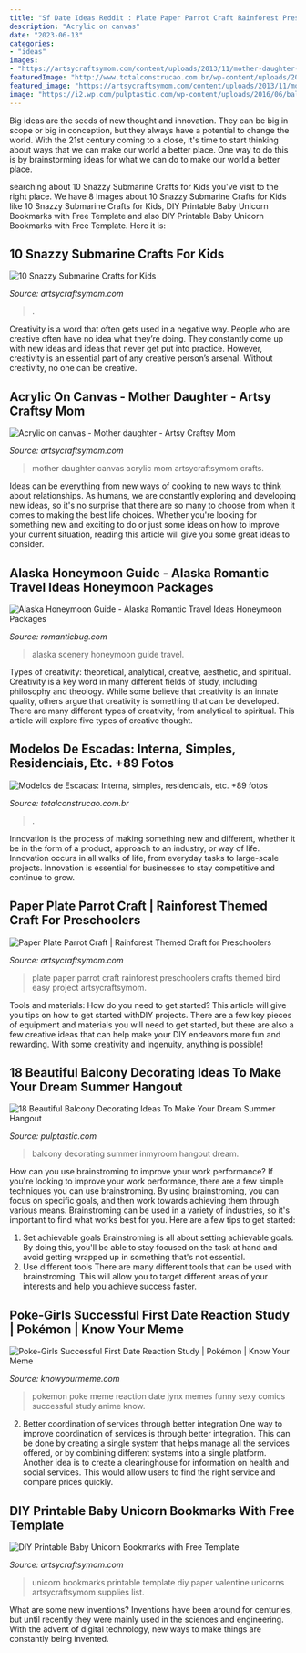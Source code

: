 ```yaml
---
title: "Sf Date Ideas Reddit : Plate Paper Parrot Craft Rainforest Preschoolers Crafts Themed Bird Easy Project Artsycraftsymom"
description: "Acrylic on canvas"
date: "2023-06-13"
categories:
- "ideas"
images:
- "https://artsycraftsymom.com/content/uploads/2013/11/mother-daughter-acrylic-on-canvas.jpg"
featuredImage: "http://www.totalconstrucao.com.br/wp-content/uploads/2018/03/modelos-de-escadas-110.jpg"
featured_image: "https://artsycraftsymom.com/content/uploads/2013/11/mother-daughter-acrylic-on-canvas.jpg"
image: "https://i2.wp.com/pulptastic.com/wp-content/uploads/2016/06/balcony-decorating-ideas-32-573c3b4633a0d__700.jpg?w=662"
---
```



Big ideas are the seeds of new thought and innovation. They can be big in scope or big in conception, but they always have a potential to change the world. With the 21st century coming to a close, it's time to start thinking about ways that we can make our world a better place. One way to do this is by brainstorming ideas for what we can do to make our world a better place.

	

		
searching about 10 Snazzy Submarine Crafts for Kids you've visit to the right place. We have 8 Images about 10 Snazzy Submarine Crafts for Kids like 10 Snazzy Submarine Crafts for Kids, DIY Printable Baby Unicorn Bookmarks with Free Template and also DIY Printable Baby Unicorn Bookmarks with Free Template. Here it is:
		
    
## 10 Snazzy Submarine Crafts For Kids

<img loading=lazy src="https://artsycraftsymom.com/content/uploads/2021/04/Submarine-Crafts_Facebook.jpg" onerror="this.onerror=null;this.src='https://tse1.mm.bing.net/th?id=OIP.XHKyJnpJnVanc098yrzn4QHaD7&amp;pid=15.1';" alt="10 Snazzy Submarine Crafts for Kids">

_Source: artsycraftsymom.com_

>. 

	

Creativity is a word that often gets used in a negative way. People who are creative often have no idea what they’re doing. They constantly come up with new ideas and ideas that never get put into practice. However, creativity is an essential part of any creative person’s arsenal. Without creativity, no one can be creative.

    
## Acrylic On Canvas - Mother Daughter - Artsy Craftsy Mom

<img loading=lazy src="https://artsycraftsymom.com/content/uploads/2013/11/mother-daughter-acrylic-on-canvas.jpg" onerror="this.onerror=null;this.src='https://tse1.mm.bing.net/th?id=OIP.ZiUs-h1z5bnjvJQjZw3CjAAAAA&amp;pid=15.1';" alt="Acrylic on canvas - Mother daughter - Artsy Craftsy Mom">

_Source: artsycraftsymom.com_

>mother daughter canvas acrylic mom artsycraftsymom crafts. 

	

Ideas can be everything from new ways of cooking to new ways to think about relationships. As humans, we are constantly exploring and developing new ideas, so it's no surprise that there are so many to choose from when it comes to making the best life choices. Whether you're looking for something new and exciting to do or just some ideas on how to improve your current situation, reading this article will give you some great ideas to consider.

    
## Alaska Honeymoon Guide - Alaska Romantic Travel Ideas Honeymoon Packages

<img loading=lazy src="http://www.romanticbug.com/wp-content/themes/rbug/thumbimg.php?src=wp-content/uploads/2013/03/Alaska1.jpg&amp;w=860&amp;h=350" onerror="this.onerror=null;this.src='https://tse2.mm.bing.net/th?id=OIP.iEVCtc7Xmh3j-RMOeVlLCQHaDA&amp;pid=15.1';" alt="Alaska Honeymoon Guide - Alaska Romantic Travel Ideas Honeymoon Packages">

_Source: romanticbug.com_

>alaska scenery honeymoon guide travel. 

	

Types of creativity: theoretical, analytical, creative, aesthetic, and spiritual.
Creativity is a key word in many different fields of study, including philosophy and theology. While some believe that creativity is an innate quality, others argue that creativity is something that can be developed. There are many different types of creativity, from analytical to spiritual. This article will explore five types of creative thought.

    
## Modelos De Escadas: Interna, Simples, Residenciais, Etc. +89 Fotos

<img loading=lazy src="http://www.totalconstrucao.com.br/wp-content/uploads/2018/03/modelos-de-escadas-110.jpg" onerror="this.onerror=null;this.src='https://tse4.mm.bing.net/th?id=OIP.WNAYhIY8mCJJCsbgapc-VgHaLH&amp;pid=15.1';" alt="Modelos de Escadas: Interna, simples, residenciais, etc. +89 fotos">

_Source: totalconstrucao.com.br_

>. 

	

Innovation is the process of making something new and different, whether it be in the form of a product, approach to an industry, or way of life. Innovation occurs in all walks of life, from everyday tasks to large-scale projects. Innovation is essential for businesses to stay competitive and continue to grow.

    
## Paper Plate Parrot Craft | Rainforest Themed Craft For Preschoolers

<img loading=lazy src="https://i1.wp.com/artsycraftsymom.com/content/uploads/2013/02/Paper-Plate-Parrot-Craft-pin-1.jpg?fit=680%2C971&amp;ssl=1" onerror="this.onerror=null;this.src='https://tse1.mm.bing.net/th?id=OIP.2gK9KZlACRc8TDpLJJ8vswHaKk&amp;pid=15.1';" alt="Paper Plate Parrot Craft | Rainforest Themed Craft for Preschoolers">

_Source: artsycraftsymom.com_

>plate paper parrot craft rainforest preschoolers crafts themed bird easy project artsycraftsymom. 

	

Tools and materials: How do you need to get started?
This article will give you tips on how to get started withDIY projects. There are a few key pieces of equipment and materials you will need to get started, but there are also a few creative ideas that can help make your DIY endeavors more fun and rewarding. With some creativity and ingenuity, anything is possible!

    
## 18 Beautiful Balcony Decorating Ideas To Make Your Dream Summer Hangout

<img loading=lazy src="https://i2.wp.com/pulptastic.com/wp-content/uploads/2016/06/balcony-decorating-ideas-32-573c3b4633a0d__700.jpg?w=662" onerror="this.onerror=null;this.src='https://tse3.mm.bing.net/th?id=OIP.frXyJT12ZTfV_CLR7-XxwAHaLG&amp;pid=15.1';" alt="18 Beautiful Balcony Decorating Ideas To Make Your Dream Summer Hangout">

_Source: pulptastic.com_

>balcony decorating summer inmyroom hangout dream. 

	

How can you use brainstroming to improve your work performance?
If you're looking to improve your work performance, there are a few simple techniques you can use brainstroming. By using brainstroming, you can focus on specific goals, and then work towards achieving them through various means. Brainstroming can be used in a variety of industries, so it's important to find what works best for you. Here are a few tips to get started: 
1. Set achievable goals
Brainstroming is all about setting achievable goals. By doing this, you'll be able to stay focused on the task at hand and avoid getting wrapped up in something that's not essential. 
2. Use different tools
There are many different tools that can be used with brainstroming. This will allow you to target different areas of your interests and help you achieve success faster. 

    
## Poke-Girls Successful First Date Reaction Study | Pokémon | Know Your Meme

<img loading=lazy src="http://i0.kym-cdn.com/photos/images/facebook/000/633/117/a9c.jpg" onerror="this.onerror=null;this.src='https://tse2.mm.bing.net/th?id=OIP.RknyJRCG8XfSmzz6lW6piAHaK0&amp;pid=15.1';" alt="Poke-Girls Successful First Date Reaction Study | Pokémon | Know Your Meme">

_Source: knowyourmeme.com_

>pokemon poke meme reaction date jynx memes funny sexy comics successful study anime know. 

	

2) Better coordination of services through better integration
One way to improve coordination of services is through better integration. This can be done by creating a single system that helps manage all the services offered, or by combining different systems into a single platform. Another idea is to create a clearinghouse for information on health and social services. This would allow users to find the right service and compare prices quickly.

    
## DIY Printable Baby Unicorn Bookmarks With Free Template

<img loading=lazy src="https://i0.wp.com/artsycraftsymom.com/content/uploads/2019/01/Baby-Unicorn-paper-Bookmarks-2.jpg?fit=680%2C971&amp;ssl=1" onerror="this.onerror=null;this.src='https://tse4.mm.bing.net/th?id=OIP.4rLdjcgi2oROIK50ugnoxgHaKk&amp;pid=15.1';" alt="DIY Printable Baby Unicorn Bookmarks with Free Template">

_Source: artsycraftsymom.com_

>unicorn bookmarks printable template diy paper valentine unicorns artsycraftsymom supplies list. 

	

What are some new inventions?
Inventions have been around for centuries, but until recently they were mainly used in the sciences and engineering. With the advent of digital technology, new ways to make things are constantly being invented.

